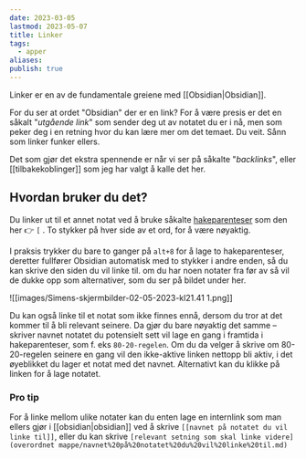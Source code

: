 ```yaml
---
date: 2023-03-05
lastmod: 2023-05-07
title: Linker
tags:
  - apper
aliases: 
publish: true
---
```



Linker er en av de fundamentale greiene med [[Obsidian|Obsidian]].

For du ser at ordet "Obsidian" der er en link? For å være presis er det en såkalt "*utgående link*" som sender deg ut av notatet du er i nå, men som peker deg i en retning hvor du kan lære mer om det temaet. Du veit. Sånn som linker funker ellers.

Det som gjør det ekstra spennende er når vi ser på såkalte "*backlinks*", eller [[tilbakekoblinger]] som jeg har valgt å kalle det her.

## Hvordan bruker du det?

Du linker ut til et annet notat ved å bruke såkalte [hakeparenteser](https://snl.no/parentes) som den her 👉 `[` . To stykker på hver side av et ord, for å være nøyaktig.

I praksis trykker du bare to ganger på `alt+8` for å lage to hakeparenteser, deretter fullfører Obsidian automatisk med to stykker i andre enden, så du kan skrive den siden du vil linke til. om du har noen notater fra før av så vil de dukke opp som alternativer, som du ser på bildet under her.

![[images/Simens-skjermbilder-02-05-2023-kl21.41 1.png]]

Du kan også linke til et notat som ikke finnes ennå, dersom du tror at det kommer til å bli relevant seinere. Da gjør du bare nøyaktig det samme – skriver navnet notatet du potensielt sett vil lage en gang i framtida i hakeparenteser, som f. eks `80-20-regelen`. Om du da velger å skrive om 80-20-regelen seinere en gang vil den ikke-aktive linken nettopp bli aktiv, i det øyeblikket du lager et notat med det navnet. Alternativt kan du klikke på linken for å lage notatet.

### Pro tip

For å linke mellom ulike notater kan du enten lage en internlink som man ellers gjør i [[obsidian|obsidian]] ved å skrive `[[navnet på notatet du vil linke til]]`, eller du kan skrive `[relevant setning som skal linke videre](overordnet mappe/navnet%20på%20notatet%20du%20vil%20linke%20til.md)`
